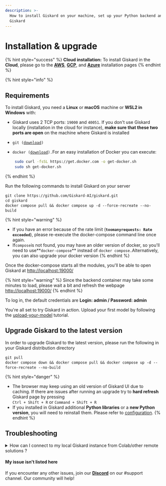 ```yaml
---
description: >-
  How to install Giskard on your machine, set up your Python backend and upgrade
  Giskard
---
```


# Installation & upgrade

{% hint style="success" %}
**Cloud installation:** To install Giskard in the **Cloud**, please go to the [**AWS**](installation-in-aws.md), [**GCP**](installation-in-gcp.md), and [**Azure**](installation-in-azure.md) installation pages&#x20;
{% endhint %}

{% hint style="info" %}
## Requirements

To install Giskard, you need a **Linux** or **macOS** machine or **WSL2 in Windows** with:

* Giskard uses 2 TCP ports: `19000` and `40051`. If you don't use Giskard locally (installation in the cloud for instance), **make sure that these two ports are open** on the machine where Giskard is installed
* `git (`[`download`](https://git-scm.com/book/en/v2/Getting-Started-Installing-Git)`)`
*   `docker (`[`download`](https://docs.docker.com/engine/install/debian/)`).`For an easy installation of Docker you can execute:&#x20;

    ```bash
     sudo curl -fsSL https://get.docker.com -o get-docker.sh
     sudo sh get-docker.sh
    ```
{% endhint %}

Run the following commands to install Giskard on your server

```shell
git clone https://github.com/Giskard-AI/giskard.git
cd giskard
docker compose pull && docker compose up -d --force-recreate --no-build
```

{% hint style="warning" %}
* If you have an error because of the rate limit (**`toomanyrequests: Rate exceeded`**), please re-execute the docker-compose command line once again.
* If`compose`is not found, you may have an older version of docker, so you'll need to use**`docker-compose`** instead of `docker compose.`Alternatively, you can also upgrade your docker version
{% endhint %}

Once the docker-compose starts all the modules, you'll be able to open Giskard at [http://localhost:19000/](http://localhost:19000/)

{% hint style="warning" %}
Since the backend container may take some minutes to load, please wait a bit and refresh the webpage [http://localhost:19000/](http://localhost:19000/)
{% endhint %}

To log in, the default credentials are **Login: admin / Password: admin**

You're all set to try Giskard in action. Upload your first model by following the [upload-your-model](../upload-your-model/ "mention") tutorial.

## Upgrade Giskard to the latest version

In order to upgrade Giskard to the latest version, please run the following in your Giskard distribution directory

```shell
git pull
docker compose down && docker compose pull && docker compose up -d --force-recreate --no-build
```

{% hint style="danger" %}
* The browser may keep using an old version of Giskard UI due to caching. If there are issues after running an upgrade try to **hard refresh** Giskard page by pressing\
  `Ctrl + Shift + R` or  `Command + Shift + R`&#x20;
* If you installed in Giskard additional **Python libraries** or a **new Python version**, you will need to reinstall them. Please refer to [configuration](../configuration.md).
{% endhint %}

## Troubleshooting[​](https://docs.airbyte.com/deploying-airbyte/on-aws-ec2#troubleshooting)

<details>

<summary>How can I connect to my local Giskard instance from Colab/other remote solutions ?</summary>

We provide a [ngrok](https://ngrok.com/) configuration file [here](https://github.com/Giskard-AI/giskard/blob/main/scripts/ngrok.yml) which will automatically expose the required ports. You can run it using `ngrok start --config ngrok.yml --all --authtoken YOUR_AUTH_TOKEN`

1. Download the configuration file on the device hosting the Giskard instance
2. In that folder, run the command `ngrok start --config ngrok.yml --all --authtoken YOUR_AUTH_TOKEN`
3.  You should see an output similar to this: \


    <figure><img src="../../.gitbook/assets/image (1).png" alt=""><figcaption><p>Sample "ngrok start" output</p></figcaption></figure>
4. Start your ML Worker with:\
   `giskard worker start -h X.tcp.xx.ngrok.io -p XXXXX` replacing with the URL and port from your console.
5. Create your GiskardClient with your address like this:\
   `GiskardClient('https://xxxx-xx-xx-xx-xx.xx.ngrok.io')`

</details>

#### My issue isn't listed here

If you encounter any other issues, join our [**Discord**](https://discord.gg/fkv7CAr3FE) on our #support channel. Our community will help!&#x20;
